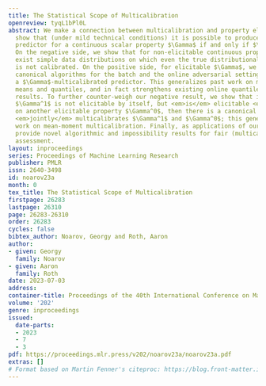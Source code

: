 ```yaml
---
title: The Statistical Scope of Multicalibration
openreview: tyqL1bPl0L
abstract: We make a connection between multicalibration and property elicitation and
  show that (under mild technical conditions) it is possible to produce a multicalibrated
  predictor for a continuous scalar property $\Gamma$ if and only if $\Gamma$ is <em>elicitable</em>.
  On the negative side, we show that for non-elicitable continuous properties there
  exist simple data distributions on which even the true distributional predictor
  is not calibrated. On the positive side, for elicitable $\Gamma$, we give simple
  canonical algorithms for the batch and the online adversarial setting, that learn
  a $\Gamma$-multicalibrated predictor. This generalizes past work on multicalibrated
  means and quantiles, and in fact strengthens existing online quantile multicalibration
  results. To further counter-weigh our negative result, we show that if a property
  $\Gamma^1$ is not elicitable by itself, but <em>is</em> elicitable <em>conditionally</em>
  on another elicitable property $\Gamma^0$, then there is a canonical algorithm that
  <em>jointly</em> multicalibrates $\Gamma^1$ and $\Gamma^0$; this generalizes past
  work on mean-moment multicalibration. Finally, as applications of our theory, we
  provide novel algorithmic and impossibility results for fair (multicalibrated) risk
  assessment.
layout: inproceedings
series: Proceedings of Machine Learning Research
publisher: PMLR
issn: 2640-3498
id: noarov23a
month: 0
tex_title: The Statistical Scope of Multicalibration
firstpage: 26283
lastpage: 26310
page: 26283-26310
order: 26283
cycles: false
bibtex_author: Noarov, Georgy and Roth, Aaron
author:
- given: Georgy
  family: Noarov
- given: Aaron
  family: Roth
date: 2023-07-03
address: 
container-title: Proceedings of the 40th International Conference on Machine Learning
volume: '202'
genre: inproceedings
issued:
  date-parts:
  - 2023
  - 7
  - 3
pdf: https://proceedings.mlr.press/v202/noarov23a/noarov23a.pdf
extras: []
# Format based on Martin Fenner's citeproc: https://blog.front-matter.io/posts/citeproc-yaml-for-bibliographies/
---
```

